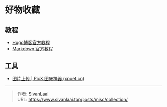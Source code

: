# 好物收藏


## 教程
- [Hugo博客官方教程](https://gohugo.io/getting-started/quick-start/)
- [Markdown 官方教程](https://markdown.com.cn/basic-syntax/)
## 工具
- [图片上传 | PicX 图床神器 (xpoet.cn)](https://picx.xpoet.cn/#/upload)

---

> 作者: [SivanLaai](https://www.sivanlaai.top)  
> URL: https://www.sivanlaai.top/posts/misc/collection/  

